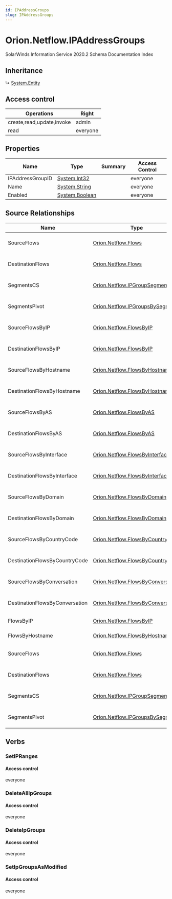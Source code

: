 ```yaml
---
id: IPAddressGroups
slug: IPAddressGroups
---
```


# Orion.Netflow.IPAddressGroups

SolarWinds Information Service 2020.2 Schema Documentation Index

## Inheritance

↳ [System.Entity](./../System/Entity)

## Access control

| Operations | Right |
| ------ | ------ |
| create,read,update,invoke | admin |
| read | everyone |

## Properties

| Name | Type | Summary | Access Control |
| ------ | ------ | ------ | ------ |
| IPAddressGroupID | [System.Int32](https://docs.microsoft.com/en-us/dotnet/api/system.int32) |  | everyone |
| Name | [System.String](https://docs.microsoft.com/en-us/dotnet/api/system.string) |  | everyone |
| Enabled | [System.Boolean](https://docs.microsoft.com/en-us/dotnet/api/system.boolean) |  | everyone |

## Source Relationships

| Name | Type | Notes |
| ------ | ------ | ------ |
| SourceFlows | [Orion.Netflow.Flows](./../Orion.Netflow/Flows) | Defined by relationship Orion.Netflow.SourceIPAddressGroupsReferencesFlows (System.Reference) |
| DestinationFlows | [Orion.Netflow.Flows](./../Orion.Netflow/Flows) | Defined by relationship Orion.Netflow.DestinationIPAddressGroupsReferencesFlows (System.Reference) |
| SegmentsCS | [Orion.Netflow.IPGroupSegments](./../Orion.Netflow/IPGroupSegments) | Defined by relationship Orion.Netflow.IpGroupSegmentsReferencesIPAddressGroupsByIDCS (System.Reference) |
| SegmentsPivot | [Orion.Netflow.IPGroupsBySegments](./../Orion.Netflow/IPGroupsBySegments) | Defined by relationship Orion.Netflow.IpGroupsBySegmentsReferencesIPAddressGroups (System.Reference) |
| SourceFlowsByIP | [Orion.Netflow.FlowsByIP](./../Orion.Netflow/FlowsByIP) | Defined by relationship Orion.Netflow.SourceIPAddressGroupsReferencesFlowsByIP (System.Reference) |
| DestinationFlowsByIP | [Orion.Netflow.FlowsByIP](./../Orion.Netflow/FlowsByIP) | Defined by relationship Orion.Netflow.DestinationIPAddressGroupsReferencesFlowsByIP (System.Reference) |
| SourceFlowsByHostname | [Orion.Netflow.FlowsByHostname](./../Orion.Netflow/FlowsByHostname) | Defined by relationship Orion.Netflow.SourceIPAddressGroupsReferencesFlowsByHostname (System.Reference) |
| DestinationFlowsByHostname | [Orion.Netflow.FlowsByHostname](./../Orion.Netflow/FlowsByHostname) | Defined by relationship Orion.Netflow.DestinationIPAddressGroupsReferencesFlowsByHostname (System.Reference) |
| SourceFlowsByAS | [Orion.Netflow.FlowsByAS](./../Orion.Netflow/FlowsByAS) | Defined by relationship Orion.Netflow.SourceIPAddressGroupsReferencesFlowsByAS (System.Reference) |
| DestinationFlowsByAS | [Orion.Netflow.FlowsByAS](./../Orion.Netflow/FlowsByAS) | Defined by relationship Orion.Netflow.DestinationIPAddressGroupsReferencesFlowsByAS (System.Reference) |
| SourceFlowsByInterface | [Orion.Netflow.FlowsByInterface](./../Orion.Netflow/FlowsByInterface) | Defined by relationship Orion.Netflow.SourceIPAddressGroupsReferencesFlowsByInterface (System.Reference) |
| DestinationFlowsByInterface | [Orion.Netflow.FlowsByInterface](./../Orion.Netflow/FlowsByInterface) | Defined by relationship Orion.Netflow.DestinationIPAddressGroupsReferencesFlowsByInterface (System.Reference) |
| SourceFlowsByDomain | [Orion.Netflow.FlowsByDomain](./../Orion.Netflow/FlowsByDomain) | Defined by relationship Orion.Netflow.SourceIPAddressGroupsReferencesFlowsByDomain (System.Reference) |
| DestinationFlowsByDomain | [Orion.Netflow.FlowsByDomain](./../Orion.Netflow/FlowsByDomain) | Defined by relationship Orion.Netflow.DestinationIPAddressGroupsReferencesFlowsByDomain (System.Reference) |
| SourceFlowsByCountryCode | [Orion.Netflow.FlowsByCountryCode](./../Orion.Netflow/FlowsByCountryCode) | Defined by relationship Orion.Netflow.SourceIPAddressGroupsReferencesFlowsByCountryCode (System.Reference) |
| DestinationFlowsByCountryCode | [Orion.Netflow.FlowsByCountryCode](./../Orion.Netflow/FlowsByCountryCode) | Defined by relationship Orion.Netflow.DestinationIPAddressGroupsReferencesFlowsByCountryCode (System.Reference) |
| SourceFlowsByConversation | [Orion.Netflow.FlowsByConversation](./../Orion.Netflow/FlowsByConversation) | Defined by relationship Orion.Netflow.SourceIPAddressGroupsReferencesFlowsByConversation (System.Reference) |
| DestinationFlowsByConversation | [Orion.Netflow.FlowsByConversation](./../Orion.Netflow/FlowsByConversation) | Defined by relationship Orion.Netflow.DestinationIPAddressGroupsReferencesFlowsByConversation (System.Reference) |
| FlowsByIP | [Orion.Netflow.FlowsByIP](./../Orion.Netflow/FlowsByIP) | Defined by relationship Orion.Netflow.FlowsByIPReferencesIPGroups (System.Reference) |
| FlowsByHostname | [Orion.Netflow.FlowsByHostname](./../Orion.Netflow/FlowsByHostname) | Defined by relationship Orion.Netflow.FlowsByHostnameReferencesIPGroups (System.Reference) |
| SourceFlows | [Orion.Netflow.Flows](./../Orion.Netflow/Flows) | Defined by relationship Orion.Netflow.SourceIPAddressGroupsReferencesFlows (System.Reference) |
| DestinationFlows | [Orion.Netflow.Flows](./../Orion.Netflow/Flows) | Defined by relationship Orion.Netflow.DestinationIPAddressGroupsReferencesFlows (System.Reference) |
| SegmentsCS | [Orion.Netflow.IPGroupSegments](./../Orion.Netflow/IPGroupSegments) | Defined by relationship Orion.Netflow.IpGroupSegmentsReferencesIPAddressGroupsByIDCS (System.Reference) |
| SegmentsPivot | [Orion.Netflow.IPGroupsBySegments](./../Orion.Netflow/IPGroupsBySegments) | Defined by relationship Orion.Netflow.IpGroupsBySegmentsReferencesIPAddressGroups (System.Reference) |

## Verbs

### SetIPRanges

#### Access control

everyone

### DeleteAllIpGroups

#### Access control

everyone

### DeleteIpGroups

#### Access control

everyone

### SetIpGroupsAsModified

#### Access control

everyone

